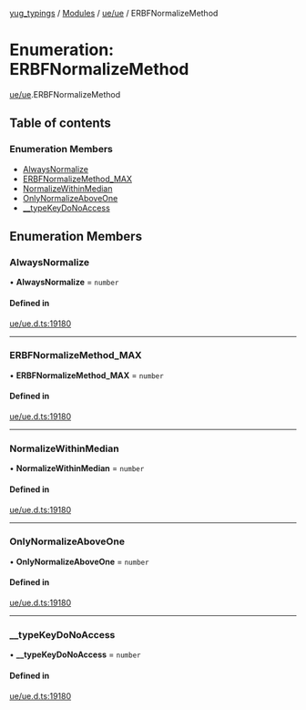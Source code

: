 [yug_typings](../README.md) / [Modules](../modules.md) / [ue/ue](../modules/ue_ue.md) / ERBFNormalizeMethod

# Enumeration: ERBFNormalizeMethod

[ue/ue](../modules/ue_ue.md).ERBFNormalizeMethod

## Table of contents

### Enumeration Members

- [AlwaysNormalize](ue_ue.ERBFNormalizeMethod.md#alwaysnormalize)
- [ERBFNormalizeMethod\_MAX](ue_ue.ERBFNormalizeMethod.md#erbfnormalizemethod_max)
- [NormalizeWithinMedian](ue_ue.ERBFNormalizeMethod.md#normalizewithinmedian)
- [OnlyNormalizeAboveOne](ue_ue.ERBFNormalizeMethod.md#onlynormalizeaboveone)
- [\_\_typeKeyDoNoAccess](ue_ue.ERBFNormalizeMethod.md#__typekeydonoaccess)

## Enumeration Members

### AlwaysNormalize

• **AlwaysNormalize** = `number`

#### Defined in

[ue/ue.d.ts:19180](https://github.com/YugMetaverse/yug_typings/blob/b7d9b19/ue/ue.d.ts#L19180)

___

### ERBFNormalizeMethod\_MAX

• **ERBFNormalizeMethod\_MAX** = `number`

#### Defined in

[ue/ue.d.ts:19180](https://github.com/YugMetaverse/yug_typings/blob/b7d9b19/ue/ue.d.ts#L19180)

___

### NormalizeWithinMedian

• **NormalizeWithinMedian** = `number`

#### Defined in

[ue/ue.d.ts:19180](https://github.com/YugMetaverse/yug_typings/blob/b7d9b19/ue/ue.d.ts#L19180)

___

### OnlyNormalizeAboveOne

• **OnlyNormalizeAboveOne** = `number`

#### Defined in

[ue/ue.d.ts:19180](https://github.com/YugMetaverse/yug_typings/blob/b7d9b19/ue/ue.d.ts#L19180)

___

### \_\_typeKeyDoNoAccess

• **\_\_typeKeyDoNoAccess** = `number`

#### Defined in

[ue/ue.d.ts:19180](https://github.com/YugMetaverse/yug_typings/blob/b7d9b19/ue/ue.d.ts#L19180)
